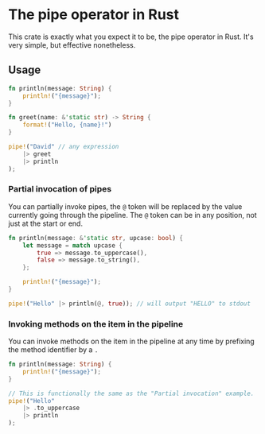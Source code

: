 # The pipe operator in Rust

This crate is exactly what you expect it to be, the pipe operator in Rust.
It's very simple, but effective nonetheless.

## Usage

```rust
fn println(message: String) {
    println!("{message}");
}

fn greet(name: &'static str) -> String {
    format!("Hello, {name}!")
}

pipe!("David" // any expression
    |> greet
    |> println
);
```

### Partial invocation of pipes

You can partially invoke pipes, the `@` token will be replaced by the value
currently going through the pipeline. The `@` token can be in any position, 
not just at the start or end.

```rust
fn println(message: &'static str, upcase: bool) {
    let message = match upcase {
        true => message.to_uppercase(),
        false => message.to_string(),
    };

    println!("{message}");
}

pipe!("Hello" |> println(@, true)); // will output "HELLO" to stdout
```

### Invoking methods on the item in the pipeline

You can invoke methods on the item in the pipeline at any time by prefixing
the method identifier by a `.`

```rust
fn println(message: String) {
    println!("{message}");
}

// This is functionally the same as the "Partial invocation" example.
pipe!("Hello" 
    |> .to_uppercase
    |> println
);
```